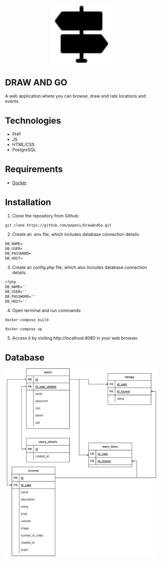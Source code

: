 
<p align="center">
<img src="https://github.com/pepeni/DrawAndGo/blob/master/public/img/logo.svg" width="200" height="200">
</p>

# DRAW AND GO

A web application where you can browse, draw and rate locations and events.


# Technologies
- PHP
- JS
- HTML/CSS
- PostgreSQL


# Requirements
- [Docker](https://www.docker.com/)


# Installation

1. Clone the repository from Github:

```
git clone https://github.com/pepeni/DrawAndGo.git
```

2. Create an .env file, which includes database connection details.

```
DB_NAME=
DB_USER=
DB_PASSWORD=
DB_HOST=
```

3. Create an config.php file, which also includes database connection details.

```
<?php
DB_NAME=''
DB_USER=''
DB_PASSWORD=''
DB_HOST=''
```

4. Open terminal and run commands:

```
docker-compose build
```

```
docker-compose up
```

5. Access it by visiting http://localhost:8080 in your web browser.


# Database

![](./db/diagramERD.png)
